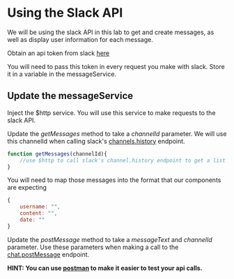 # Using the Slack API

We will be using the slack API in this lab to get and create messages, as well as display user information for each message.

Obtain an api token from slack [here](https://api.slack.com/docs/oauth-test-tokens)

You will need to pass this token in every request you make with slack. Store it in a variable in the messageService.

## Update the messageService

Inject the $http service. You will use this service to make requests to the slack API.

Update the *getMessages* method to take a *channelId* parameter. We will use this channelId when calling slack's [channels.history](https://api.slack.com/methods/channels.history) endpoint. 

```javascript
function getMessages(channelId){
    //use $http to call slack's channel.history endpoint to get a list of messages
}
```

You will need to map those messages into the format that our components are expecting

```javascript
{
    username: "",
    content: "",
    date: ""
}
```

Update the *postMessage* method to take a *messageText* and *channelId* parameter. Use these parameters when making a call to the [chat.postMessage](https://api.slack.com/methods/chat.postMessage) endpoint.

**HINT: You can use [postman](https://www.getpostman.com/) to make it easier to test your api calls.**
